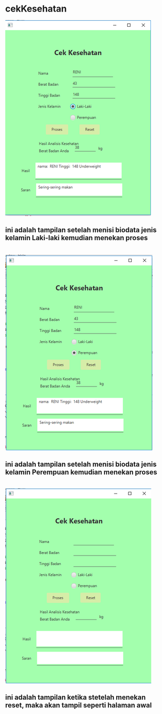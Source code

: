 # cekKesehatan
![alt text](src/cekkesehatan/LAKI.PNG)
## ini adalah tampilan setelah menisi biodata jenis kelamin Laki-laki kemudian menekan proses
#
![alt text](src/cekkesehatan/PEREMPUAN.PNG)
## ini adalah tampilan setelah menisi biodata jenis kelamin Perempuan kemudian menekan proses
#
![alt text](src/cekkesehatan/RESET.PNG)
## ini adalah tampilan ketika stetelah menekan reset, maka akan tampil seperti halaman awal
#
